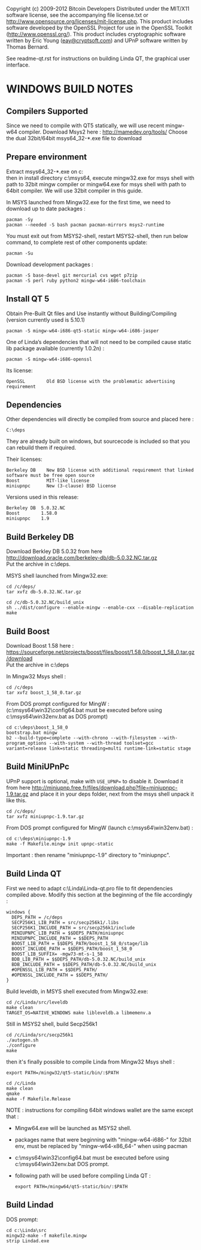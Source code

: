 Copyright (c) 2009-2012 Bitcoin Developers
Distributed under the MIT/X11 software license, see the accompanying
file license.txt or http://www.opensource.org/licenses/mit-license.php.
This product includes software developed by the OpenSSL Project for use in
the OpenSSL Toolkit (http://www.openssl.org/).  This product includes
cryptographic software written by Eric Young (eay@cryptsoft.com) and UPnP
software written by Thomas Bernard.


See readme-qt.rst for instructions on building Linda QT, the
graphical user interface.

WINDOWS BUILD NOTES
===================

Compilers Supported
-------------------
Since we need to compile with QT5 statically, we will use recent mingw-w64 compiler.
Download Msys2 here : http://mamedev.org/tools/
Choose the dual 32bit/64bit msys64_32-*.exe file to download

Prepare environment
-------------------
Extract msys64_32-*.exe on c:\
then in install directory c:\msys64, execute mingw32.exe for msys shell with path to 32bit mingw compiler or mingw64.exe for msys shell with path to 64bit compiler. We will use 32bit compiler in this guide.

In MSYS launched from Mingw32.exe for the first time, we need to download up to date packages :

	pacman -Sy
	pacman --needed -S bash pacman pacman-mirrors msys2-runtime

You must exit out from MSYS2-shell, restart MSYS2-shell, then run below command, to complete rest of other components update:

	pacman -Su

Download development packages :

	pacman -S base-devel git mercurial cvs wget p7zip
	pacman -S perl ruby python2 mingw-w64-i686-toolchain

Install QT 5
---------------
Obtain Pre-Built Qt files and Use instantly without Building/Compiling (version currently used is 5.10.1)

	pacman -S mingw-w64-i686-qt5-static mingw-w64-i686-jasper 
	
One of Linda’s dependencies that will not need to be compiled cause static lib package available (currently 1.0.2n) :

	pacman -S mingw-w64-i686-openssl

Its license:

	OpenSSL        Old BSD license with the problematic advertising requirement

Dependencies
------------
Other dependencies will directly be compiled from source and placed here :

	C:\deps

They are already built on windows, but sourcecode is included so that you can rebuild them if required.

Their licenses:

	Berkeley DB    New BSD license with additional requirement that linked software must be free open source
	Boost          MIT-like license
	miniupnpc      New (3-clause) BSD license

Versions used in this release:

	Berkeley DB  5.0.32.NC
	Boost        1.58.0
	miniupnpc    1.9

Build Berkeley DB
-----------
Download Berkley DB 5.0.32 from here 
http://download.oracle.com/berkeley-db/db-5.0.32.NC.tar.gz
<br>Put the archive in c:\deps.

MSYS shell launched from Mingw32.exe:

	cd /c/deps/
	tar xvfz db-5.0.32.NC.tar.gz

	cd /c/db-5.0.32.NC/build_unix
	sh ../dist/configure --enable-mingw --enable-cxx --disable-replication
	make

Build Boost
-----
Download Boost 1.58 here : https://sourceforge.net/projects/boost/files/boost/1.58.0/boost_1_58_0.tar.gz/download
<br>Put the archive in c:\deps

In Mingw32 Msys shell :

	cd /c/deps
	tar xvfz boost_1_58_0.tar.gz

From DOS prompt configured for MingW :<br>
(c:\msys64\win32\config64.bat must be executed before using c:\msys64\win32env.bat as DOS prompt)

	cd c:\deps\boost_1_58_0
	bootstrap.bat mingw
	b2 --build-type=complete --with-chrono --with-filesystem --with-program_options --with-system --with-thread toolset=gcc variant=release link=static threading=multi runtime-link=static stage

Build MiniUPnPc
---------
UPnP support is optional, make with `USE_UPNP=` to disable it.
Download it from here http://miniupnp.free.fr/files/download.php?file=miniupnpc-1.9.tar.gz
and place it in your deps folder, next from the msys shell unpack it like this.

	cd /c/deps/
	tar xvfz miniupnpc-1.9.tar.gz

From DOS prompt configured for MingW (launch c:\msys64\win32env.bat) :

	cd c:\deps\miniupnpc-1.9
	make -f Makefile.mingw init upnpc-static
	
Important : then rename "miniupnpc-1.9" directory to "miniupnpc".

Build Linda QT
-------
First we need to adapt c:\Linda\Linda-qt.pro file to fit dependencies compiled above. Modify this section at the beginning of the file accordingly :

    windows {
      DEPS_PATH = /c/deps
      SECP256K1_LIB_PATH = src/secp256k1/.libs
      SECP256K1_INCLUDE_PATH = src/secp256k1/include
      MINIUPNPC_LIB_PATH = $$DEPS_PATH/miniupnpc
      MINIUPNPC_INCLUDE_PATH = $$DEPS_PATH
      BOOST_LIB_PATH = $$DEPS_PATH/boost_1_58_0/stage/lib
      BOOST_INCLUDE_PATH = $$DEPS_PATH/boost_1_58_0
      BOOST_LIB_SUFFIX= -mgw73-mt-s-1_58
      BDB_LIB_PATH = $$DEPS_PATH/db-5.0.32.NC/build_unix
      BDB_INCLUDE_PATH = $$DEPS_PATH/db-5.0.32.NC/build_unix
      #OPENSSL_LIB_PATH = $$DEPS_PATH/
      #OPENSSL_INCLUDE_PATH = $$DEPS_PATH/
    }

Build leveldb, in MSYS shell executed from Mingw32.exe:

    cd /c/Linda/src/leveldb
    make clean
    TARGET_OS=NATIVE_WINDOWS make libleveldb.a libmemenv.a

Still in MSYS2 shell, build Secp256k1

    cd /c/Linda/src/secp256k1
    ./autogen.sh
    ./configure
    make

then it's finally possible to compile Linda from Mingw32 Msys shell :

	export PATH=/mingw32/qt5-static/bin/:$PATH

	cd /c/Linda
	make clean
	qmake
	make -f Makefile.Release

NOTE : instructions for compiling 64bit windows wallet are the same except that :
- Mingw64.exe will be launched as MSYS2 shell.
- packages name that were beginning with "mingw-w64-i686-" for 32bit env, must be replaced by "mingw-w64-x86_64-" when using pacman
- c:\msys64\win32\config64.bat must be executed before using c:\msys64\win32env.bat DOS prompt.
- following path will be used before compiling Linda QT :

      export PATH=/mingw64/qt5-static/bin/:$PATH


Build Lindad
-------
DOS prompt:

    cd c:\Linda\src
    mingw32-make -f makefile.mingw
    strip Lindad.exe
